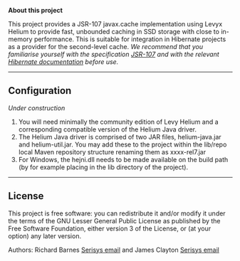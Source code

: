 **About this project**

This project provides a JSR-107 javax.cache implementation using Levyx Helium to provide fast, unbounded caching in SSD storage with close to in-memory performance. This is suitable for integration in Hibernate projects as a provider for the second-level cache. 
*We recommend that you familiarise yourself with the specification [JSR-107](https://github.com/jsr107) and with the relevant [Hibernate documentation](http://docs.jboss.org/hibernate/orm/5.4/userguide/html_single/Hibernate_User_Guide.html#caching) before use.*

---

## Configuration

*Under construction*

1. You will need minimally the community edition of Levy Helium and a corresponding compatible version of the Helium Java driver.
2. The Helium Java driver is comprised of two JAR files, helium-java.jar and helium-util.jar. You may add these to the project within the lib/repo local Maven repository structure renaming them as xxxx-rel7.jar 
3. For Windows, the hejni.dll needs to be made available on the build path (by for example placing in the lib directory of the project).

---

## License
This project is free software: you can redistribute it and/or modify it under the terms of the GNU Lesser General Public License as published by the Free Software Foundation, either version 3 of the License, or (at your option) any later version.

Authors: 
Richard Barnes [Serisys email](mailto:richard.barnes@serisys.com) and James Clayton [Serisys email](james.clayton@serisys.com)